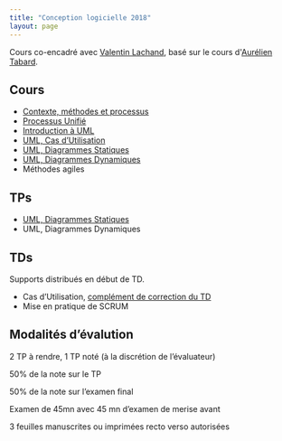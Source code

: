 ```yaml
---
title: "Conception logicielle 2018"
layout: page
---
```


Cours co-encadré avec [Valentin Lachand](https://valentin.lachand.net), basé sur le cours d'[Aurélien Tabard](https://tabard.fr).

## Cours

* [Contexte, méthodes et processus](https://docs.google.com/presentation/d/1kg427ydmwONHsKhTn5oLB8CqgAPc4jVN6e11_HVXn6Y/export/pdf)
* [Processus Unifié](https://docs.google.com/presentation/d/1GgBWk3VaYu_dMciIW1-sjdM5f664ZPhUJp7qi-TTMJw/export/pdf)
* [Introduction à UML](https://docs.google.com/presentation/d/1j8s08sCK-dB-zXgtpRXP0lpTAq-72s7eCO6Kk25Q6LI/export/pdf)
* [UML, Cas d’Utilisation](https://docs.google.com/presentation/d/19nSOHqYMpRx5PzdSEk60U7oVYX3Nikz8lHn4sKjVrEU/export/pdf)
* [UML, Diagrammes Statiques](https://docs.google.com/presentation/d/1cXovZMw-qe42-9Rq7rsNabLVYk0m5I1G0JYWoWo7eQo/export/pdf)
* [UML, Diagrammes Dynamiques](https://docs.google.com/presentation/d/1omjaRZlJk687DxLfa51urUwrSZlArsIAAUABG6KPyMc/export/pdf)
* Méthodes agiles

## TPs

* [UML, Diagrammes Statiques](/cours/cci-uml-2018-tp1)
* UML, Diagrammes Dynamiques

## TDs

Supports distribués en début de TD.

* Cas d’Utilisation, [complément de correction du TD](/files/TD-CU.pdf)
* Mise en pratique de SCRUM

## Modalités d’évalution

2 TP à rendre, 1 TP noté (à la discrétion de l’évaluateur)

50% de la note sur le TP

50% de la note sur l’examen final

Examen de 45mn avec 45 mn d’examen de merise avant

3 feuilles manuscrites ou imprimées recto verso autorisées


